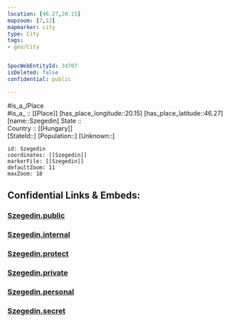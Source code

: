 ```yaml
---
location: [46.27,20.15] 
mapzoom: [7,12] 
mapmarker: city 
type: City
tags:
- geo/City


SpocWebEntityId: 34707
isDeleted: false
confidential: public

---
```

#is_a_/Place  
#is_a_ :: [[Place]] 
[has_place_longitude::20.15] 
[has_place_latitude::46.27] 
[name::Szegedin] 
State ::  
Country :: [[Hungary]]  
[StateId::] 
[Population::] 
[Unknown::] 


```leaflet
id: Szegedin
coordinates: [[Szegedin]] 
markerFile: [[Szegedin]] 
defaultZoom: 11 
maxZoom: 18
```


## Confidential Links & Embeds: 

### [Szegedin.public](/_public/\Earth\Continent\Europe\Europe~East\Hungary\Counties~Hungary\Csongrád\counties~Csongrád\Szeged\CitySzegedin.public.md) 

### [Szegedin.internal](/_internal/\Earth\Continent\Europe\Europe~East\Hungary\Counties~Hungary\Csongrád\counties~Csongrád\Szeged\CitySzegedin.internal.md) 

### [Szegedin.protect](/_protect/\Earth\Continent\Europe\Europe~East\Hungary\Counties~Hungary\Csongrád\counties~Csongrád\Szeged\CitySzegedin.protect.md) 

### [Szegedin.private](/_private/\Earth\Continent\Europe\Europe~East\Hungary\Counties~Hungary\Csongrád\counties~Csongrád\Szeged\CitySzegedin.private.md) 

### [Szegedin.personal](/_personal/\Earth\Continent\Europe\Europe~East\Hungary\Counties~Hungary\Csongrád\counties~Csongrád\Szeged\CitySzegedin.personal.md) 

### [Szegedin.secret](/_secret/\Earth\Continent\Europe\Europe~East\Hungary\Counties~Hungary\Csongrád\counties~Csongrád\Szeged\CitySzegedin.secret.md)

